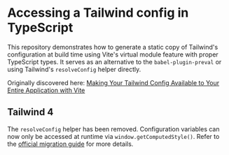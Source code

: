 # Accessing a Tailwind config in TypeScript

This repository demonstrates how to generate a static copy of Tailwind's configuration at build time using Vite's virtual module feature with proper TypeScript types. It serves as an alternative to the `babel-plugin-preval` or using Tailwind's `resolveConfig` helper directly.

Originally discovered here: [Making Your Tailwind Config Available to Your Entire Application with Vite](https://evomark.co.uk/development/making-your-tailwind-config-available-to-your-entire-application-with-vite/)

## Tailwind 4

The `resolveConfig` helper has been removed. Configuration variables can now only be accessed at runtime via `window.getComputedStyle()`. Refer to the [official migration guide](https://tailwindcss.com/docs/upgrade-guide#theme-values-in-javascript) for more details.
